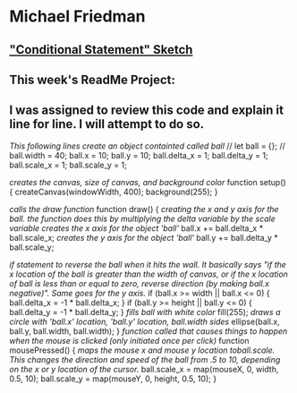 # Michael Friedman

["Conditional Statement" Sketch](https://friedmanm.github.io/120-work/hw-7/)
---

## This week's ReadMe Project:
I was assigned to review this code and explain it line for line. I will attempt to do so.
---

*This following lines create an object containted called ball*
//
let ball = {};
//
ball.width = 40;
ball.x = 10;
ball.y = 10;
ball.delta_x = 1;
ball.delta_y = 1;
ball.scale_x = 1;
ball.scale_y = 1;

*creates the canvas, size of canvas, and background color*
function setup() {
    createCanvas(windowWidth, 400);
    background(255);
}


*calls the draw function*
function draw() {
*creating the x and y axis for the ball. the function does this by multiplying the delta variable by the scale variable*
*creates the x axis for the object 'ball'*
    ball.x += ball.delta_x * ball.scale_x;
*creates the y axis for the object 'ball'*
    ball.y += ball.delta_y * ball.scale_y;

*if statement to reverse the ball when it hits the wall. It basically says "if the x location of the ball is greater than the width of canvas, or if the x location of ball is less than or equal to zero, reverse direction (by making ball.x negative)". Same goes for the y axis.*
    if (ball.x >= width || ball.x <= 0) {
        ball.delta_x = -1 * ball.delta_x;
    }
    if (ball.y >= height || ball.y <= 0) {
        ball.delta_y = -1 * ball.delta_y;
    }
*fills ball with white color*
    fill(255);
    *draws a circle with 'ball.x' location, 'ball.y' location, ball.width sides*
    ellipse(ball.x, ball.y, ball.width, ball.width);
}
*function called that causes things to happen when the mouse is clicked (only initiated once per click)*
function mousePressed() {
*maps the mouse x and mouse y location toball.scale. This changes the direction and speed of the ball from .5 to 10, depending on the x or y location of the cursor.*
    ball.scale_x = map(mouseX, 0, width, 0.5, 10);
    ball.scale_y = map(mouseY, 0, height, 0.5, 10);
}
